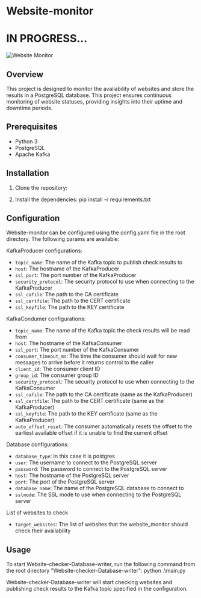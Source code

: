 # Website-monitor

# IN PROGRESS...

![Website Monitor](https://img.shields.io/badge/Website%20Monitor-Python%20%7C%20PostgreSQL%20%7C%20Apache%20Kafka-blueviolet)

## Overview

This project is designed to monitor the availability of websites and store the results in a PostgreSQL database. This project ensures continuous monitoring of website statuses, providing insights into their uptime and downtime periods.


Prerequisites
-------------

- Python 3
- PostgreSQL
- Apache Kafka


Installation
------------

1. Clone the repository:


2. Install the dependencies:
pip install -r requirements.txt


Configuration
-------------

Website-monitor can be configured using the config.yaml file in the root directory. The following params are available:

KafkaProducer configurations:
- `topic_name`: The name of the Kafka topic to publish check results to
- `host`: The hostname of the KafkaProducer
- `ssl_port`: The port number of the KafkaProducer
- `security_protocol`: The security protocol to use when connecting to the KafkaProducer
- `ssl_cafile`: The path to the CA certificate
- `ssl_certfile`: The path to the CERT certificate
- `ssl_keyfile`: The path to the KEY certificate

KafkaCondumer configurations:
- `topic_name`: The name of the Kafka topic the check results will be read from
- `host`: The hostname of the KafkaConsumer
- `ssl_port`: The port number of the KafkaConsumer
- `consumer_timeout_ms`: The time the consumer should wait for new messages to arrive before it returns control to the caller
- `client_id`: The consumer client ID
- `group_id`: The consumer group ID
- `security_protocol`: The security protocol to use when connecting to the KafkaConsumer
- `ssl_cafile`: The path to the CA certificate (same as the KafkaProducer)
- `ssl_certfile`: The path to the CERT certificate (same as the KafkaProducer)
- `ssl_keyfile`: The path to the KEY certificate (same as the KafkaProducer)
- `auto_offset_reset`: The consumer automatically resets the offset to the earliest available offset if it is unable to find the current offset

Database configurations:
- `database_type`: In this case it is postgres
- `user`: The username to connect to the PostgreSQL server
- `password`: The password to connect to the PostgreSQL server
- `host`: The hostname of the PostgreSQL server
- `port`: The port of the PostgreSQL server
- `database_name`: The name of the PostgreSQL database to connect to
- `sslmode`: The SSL mode to use when connecting to the PostgreSQL server

List of websites to check
- `target_websites`: The list of websites that the website_monitor should check their availability


Usage
-----

To start Website-checker-Database-writer, run the following command from the root directory "Website-checker-Database-writer":
python .\main.py

Website-checker-Database-writer will start checking websites and publishing check results to the Kafka topic specified in the configuration.
